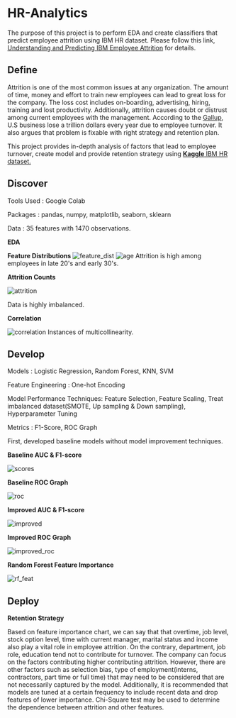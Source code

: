 # HR-Analytics
The purpose of this project is to perform EDA and create classifiers that predict employee attrition using IBM HR dataset. 
Please follow this link, [Understanding and Predicting IBM Employee Attrition](https://github.com/min-tee/HR-Analytics/blob/main/HR_Analytics.ipynb) for details.

## Define
Attrition is one of the most common issues at any organization. The amount of  time, money and effort to train new employees can lead to great loss for the company. The loss cost includes on-boarding, advertising, hiring, training and lost productivity. Additionally, attrition causes doubt or distrust among current employees with the management. 
According to the [Gallup](https://www.gallup.com/workplace/247391/fixable-problem-costs-businesses-trillion.aspx), U.S business lose a trillion dollars every year due to employee turnover. It also argues that problem is fixable with right strategy and retention plan. 

This project provides in-depth analysis of factors that lead to employee turnover, create model and provide retention strategy using [**Kaggle** IBM HR dataset.](https://www.kaggle.com/pavansubhasht/ibm-hr-analytics-attrition-dataset)


## Discover
Tools Used : Google Colab

Packages : pandas, numpy, matplotlib, seaborn, sklearn

Data :  35 features with 1470 observations.

**EDA**

**Feature Distributions**
![feature_dist](https://github.com/min-tee/HR-Analytics/blob/fd84a0d7477d265fc85f9c4b95c176e18503fd38/Charts/distributions.png)
![age](https://github.com/min-tee/HR-Analytics/blob/ccbacc3903ae6cae02e12953e55a69145927855b/Charts/attrition_age.png)
Attrition is high among employees in late 20's and early 30's.

**Attrition Counts**

![attrition](https://github.com/min-tee/HR-Analytics/blob/4d3c27d93d511602c18c095ceeff96d870295214/Charts/imbalanced_data.png)

Data is highly imbalanced. 

**Correlation**

![correlation](https://github.com/min-tee/HR-Analytics/blob/c63b2cc858c5315aaa88ccbba1c27f30d6e6a2d6/Charts/correlation%20matrix.png)
Instances of multicollinearity. 






## Develop
Models : Logistic Regression, Random Forest, KNN, SVM

Feature Engineering : One-hot Encoding

Model Performance Techniques: Feature Selection, Feature Scaling, Treat imbalanced dataset(SMOTE, Up sampling & Down sampling), Hyperparameter Tuning

Metrics : F1-Score, ROC Graph

First, developed baseline models without model improvement techniques. 

**Baseline AUC & F1-score**

![scores](https://github.com/min-tee/HR-Analytics/blob/d12b193f2922f683f09792450bf59c3a34f9ff2e/Charts/baseline_scores.PNG)


**Baseline ROC Graph**

![roc](https://github.com/min-tee/HR-Analytics/blob/d12b193f2922f683f09792450bf59c3a34f9ff2e/Charts/baseline_roc.png)

**Improved AUC & F1-score**

![improved](https://github.com/min-tee/HR-Analytics/blob/fc01a41a84e58960c9dfb5cf0ed7a45e45de219c/Charts/improved_metrics.png)


**Improved ROC Graph**

![improved_roc](https://github.com/min-tee/HR-Analytics/blob/fc01a41a84e58960c9dfb5cf0ed7a45e45de219c/Charts/improved_roc.png)

**Random Forest Feature Importance**

![rf_feat](https://github.com/min-tee/HR-Analytics/blob/fc01a41a84e58960c9dfb5cf0ed7a45e45de219c/Charts/rf_feat_impt.png)




## Deploy

**Retention Strategy**

Based on feature importance chart, we can say that that overtime, job level, stock option level, time with current manager, marital status and income also play a vital role in employee attrition. On the contrary, department, job role, education tend not to contribute for turnover. The company can focus on the factors contributing higher contributing attrition. However, there are other factors such as selection bias, type of employment(interns, contractors, part time or full time) that may need to be considered that are not necessarily captured by the model. Additionally, it is recommended that models are tuned at a certain frequency to include recent data and drop features of lower importance. Chi-Square test may be used to determine the dependence between attrition and other features.

